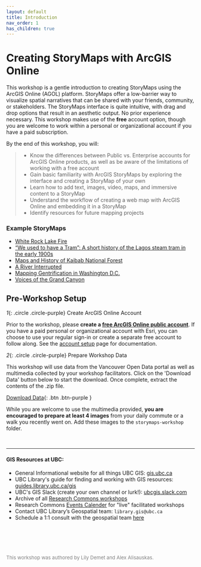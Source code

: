 ```yaml
---
layout: default
title: Introduction
nav_order: 1
has_children: true
---
```


# Creating StoryMaps with ArcGIS Online 

This workshop is a gentle introduction to creating StoryMaps using the ArcGIS Online (AGOL) platform. StoryMaps offer a low-barrier way to visualize spatial narratives that can be shared with your friends, community, or stakeholders. The StoryMaps interface is quite intuitive, with drag and drop options that result in an aesthetic output. No prior experience necessary. This workshop makes use of the **free** account option, though you are welcome to work within a personal or organizational account if you have a paid subscription.

By the end of this workshop, you will:

> - Know the differences between Public vs. Enterprise accounts for ArcGIS Online products, as well as be aware of the limitations of working with a free account
> - Gain basic familiarity with ArcGIS StoryMaps by exploring the interface and creating a StoryMap of your own
> - Learn how to add text, images, video, maps, and immersive content to a StoryMap
> - Understand the workflow of creating a web map with ArcGIS Online and embedding it in a StoryMap
> - Identify resources for future mapping projects 

### Example StoryMaps
- [White Rock Lake Fire](https://storymaps.arcgis.com/stories/ea8c2979aeb84539a9fc7dda1f6ad6cf)
- [“We used to have a Tram”: A short history of the Lagos steam tram in the early 1900s](https://storymaps.arcgis.com/stories/e4030e1ddc8b4f078cbe96c61a5c1db7)
- [Maps and History of Kaibab National Forest](https://storymaps.arcgis.com/stories/ffb54e057a654655a73d3d2b6f8a7ae6)
- [A River Interrupted](https://storymaps.arcgis.com/stories/62917edcb76c4e10868cbb7a79638282)
- [Mapping Gentrification in Washington D.C.](https://storymaps.arcgis.com/stories/009773cc5c224421a66d1ce9ff089849)
- [Voices of the Grand Canyon](https://storymaps.arcgis.com/stories/b22a6a09bb2344ff845d9efd3e4152f7)


## Pre-Workshop Setup

*1*{: .circle .circle-purple} Create ArcGIS Online Account

Prior to the workshop, please **create a [free ArcGIS Online public account](https://www.arcgis.com/home/index.html)**. If you have a paid personal or organizational account with Esri, you can choose to use your regular sign-in or create a separate free account to follow along. See the <a href="./account-setup.md" target="_blank">account setup</a> page for documentation. 


*2*{: .circle .circle-purple} Prepare Workshop Data

This workshop will use data from the Vancouver Open Data portal as well as multimedia collected by your workshop facilitators. Click on the 'Download Data' button below to start the download. Once complete, extract the contents of the .zip file. 

[Download Data](./storymaps-workshop.zip){: .btn .btn-purple }

While you are welcome to use the multimedia provided, **you are encouraged to prepare at least 4 images** from your daily commute or a walk you recently went on. Add these images to the `storymaps-workshop` folder. 

<br>

---
#### GIS Resources at UBC:
- General Informational website for all things UBC GIS: [gis.ubc.ca](http://gis.ubc.ca/)
- UBC Library's guide for finding and working with GIS resources: [guides.library.ubc.ca/gis](http://guides.library.ubc.ca/gis)
- UBC's GIS Slack (create your own channel or lurk!): [ubcgis.slack.com](https://ubcgis.slack.com/)
- Archive of all [Research Commons workshops](https://ubc-library-rc.github.io/)
- Research Commons [Events Calender](https://researchcommons.library.ubc.ca/workshops/) for "live" facilitated workshops 
- Contact UBC Library’s Geospatial team: `library.gis@ubc.ca`
- Schedule a 1:1 consult with the geospatial team [here](https://libcal.library.ubc.ca/appointments/research_commons#s-lc-public-pt)

<p style="margin-top:90px"></p>
<p style="color:grey; font-size:13px">This workshop was authored by Lily Demet and Alex Alisauskas.</p>
